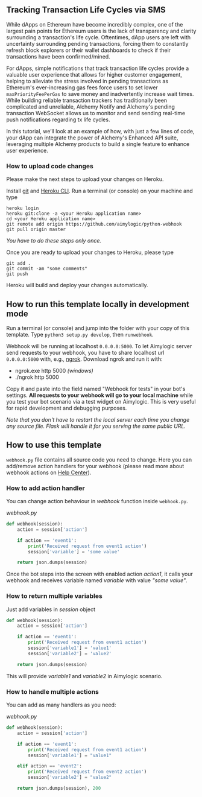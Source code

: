 ## Tracking Transaction Life Cycles via SMS

While dApps on Ethereum have become incredibly complex, one of the largest pain points for Ethereum users is the lack of transparency and clarity surrounding a transaction's life cycle. Oftentimes, dApp users are left with uncertainty surrounding pending transactions, forcing them to constantly refresh block explorers or their wallet dashboards to check if their transactions have been confirmed/mined. 

For dApps, simple notifications that track transaction life cycles provide a valuable user experience that allows for higher customer engagement, helping to alleviate the stress involved in pending transactions as Ethereum's ever-increasing gas fees force users to set lower `maxPriorityFeePerGas` to save money and inadvertently increase wait times. While building reliable transaction trackers has traditionally been complicated and unreliable, Alchemy Notify and Alchemy's pending transaction WebSocket allows us to monitor and send sending real-time push notifications regarding tx life cycles.  

In this tutorial, we’ll look at an example of how, with just a few lines of code, your dApp can integrate the power of Alchemy's Enhanced API suite, leveraging multiple Alchemy products to build a single feature to enhance user experience.

### How to upload code changes
Please make the next steps to upload your changes on Heroku.

Install [git](https://git-scm.com/downloads) and [Heroku CLI](https://devcenter.heroku.com/articles/heroku-cli#download-and-install).
Run a terminal (or console) on your machine and type

```
heroku login
heroku git:clone -a <your Heroku application name>
cd <your Heroku application name>
git remote add origin https://github.com/aimylogic/python-webhook
git pull origin master
```

_You have to do these steps only once._

Once you are ready to upload your changes to Heroku, please type

```
git add .
git commit -am "some comments"
git push
```

Heroku will build and deploy your changes automatically.

## How to run this template locally in development mode
Run a terminal (or console) and jump into the folder with your copy of this template.
Type `python3 setup.py develop`, then `runwebhook`.

Webhook will be running at localhost `0.0.0.0:5000`. To let Aimylogic server send requests to your webhook, you have to share localhost url `0.0.0.0:5000` with, e.g., [ngrok](https://ngrok.com/). Download ngrok and run it with:
* ngrok.exe http 5000 _(windows)_
* ./ngrok http 5000

Copy it and paste into the field named "Webhook for tests" in your bot's settings.
**All requests to your webhook will go to your local machine** while you test your bot scenario via a test widget on Aimylogic. This is very useful for rapid development and debugging purposes.

_Note that you don't have to restart the local server each time you change any source file. Flask will handle it for you serving the same public URL._

## How to use this template
`webhook.py` file contains all source code you need to change.
Here you can add/remove action handlers for your webhook (please read more about webhook actions on [Help Center](https://help.aimylogic.com/en/article/webhook-14yx2uz/)).

### How to add action handler
You can change action behaviour in _webhook_ function inside `webhook.py`. 

*webhook.py*
```python
def webhook(session):
    action = session['action']

    if action == 'event1':
        print('Received request from event1 action')
        session['variable'] = 'some value'

    return json.dumps(session)
```

Once the bot steps into the screen with enabled action _action1_, it calls your webhook and receives variable named _variable_ with value _"some value"_.

### How to return multiple variables
Just add variables in _session_ object

```python
def webhook(session):
    action = session['action']

    if action == 'event1':
        print('Received request from event1 action')
        session['variable1'] = 'value1'
        session['variable2'] = 'value2'

    return json.dumps(session)
```

This will provide _variable1_ and _variable2_ in Aimylogic scenario.

### How to handle multiple actions
You can add as many handlers as you need:


*webhook.py*
```python
def webhook(session):
    action = session['action']

    if action == 'event1':
        print('Received request from event1 action')
        session['variable1'] = "value1"

    elif action == 'event2':
        print('Received request from event2 action')
        session['variable2'] = "value2"

    return json.dumps(session), 200
```
